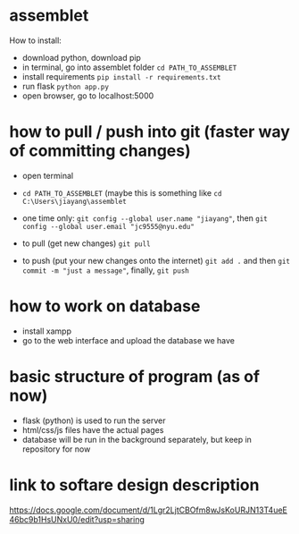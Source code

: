 # assemblet

How to install:
- download python, download pip
- in terminal, go into assemblet folder `cd PATH_TO_ASSEMBLET`
- install requirements `pip install -r requirements.txt`
- run flask `python app.py`
- open browser, go to localhost:5000

# how to pull / push into git (faster way of committing changes)
- open terminal
- `cd PATH_TO_ASSEMBLET` (maybe this is something like `cd C:\Users\jiayang\assemblet`
- one time only: `git config --global user.name "jiayang"`, then `git config --global user.email "jc9555@nyu.edu"`

- to pull (get new changes) `git pull`
- to push (put your new changes onto the internet) `git add .` and then `git commit -m "just a message"`, finally, `git push`


# how to work on database
- install xampp
- go to the web interface and upload the database we have

# basic structure of program (as of now)

- flask (python) is used to run the server
- html/css/js files have the actual pages
- database will be run in the background separately, but keep in repository for now

# link to softare design description
https://docs.google.com/document/d/1Lgr2LjtCBOfm8wJsKoURJN13T4ueE46bc9b1HsUNxU0/edit?usp=sharing
